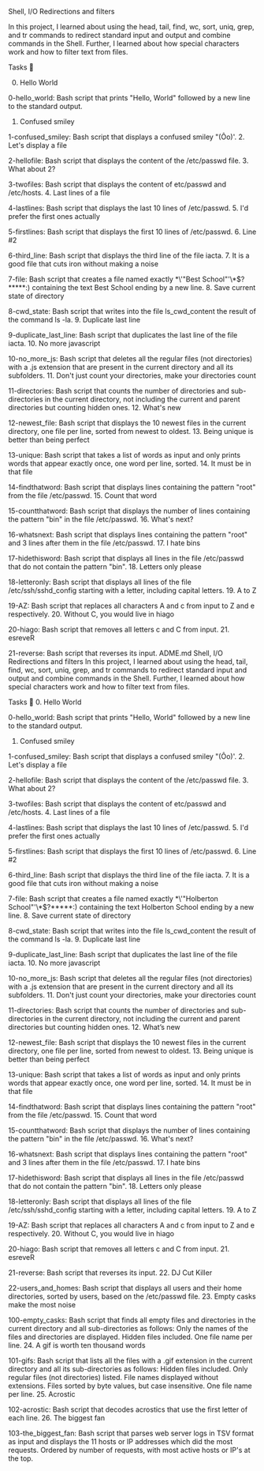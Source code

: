 Shell, I/O Redirections and filters

In this project, I learned about using the head, tail, find, wc, sort, uniq, grep, and tr commands to redirect standard input and output and combine commands in the Shell. Further, I learned about how special characters work and how to filter text from files.
 
Tasks 📃

0. Hello World

0-hello_world: Bash script that prints "Hello, World" followed by a new line to the standard output.
1. Confused smiley

1-confused_smiley: Bash script that displays a confused smiley "(Ôo)'.
2. Let's display a file

2-hellofile: Bash script that displays the content of the /etc/passwd file.
3. What about 2?

3-twofiles: Bash script that displays the content of etc/passwd and /etc/hosts.
4. Last lines of a file

4-lastlines: Bash script that displays the last 10 lines of /etc/passwd.
5. I'd prefer the first ones actually

5-firstlines: Bash script that displays the first 10 lines of /etc/passwd.
6. Line #2

6-third_line: Bash script that displays the third line of the file iacta.
7. It is a good file that cuts iron without making a noise

7-file: Bash script that creates a file named exactly \*\\'"Best School"\'\\*$\?\*\*\*\*\*:) containing the text Best School ending by a new line.
8. Save current state of directory

8-cwd_state: Bash script that writes into the file ls_cwd_content the result of the command ls -la.
9. Duplicate last line

9-duplicate_last_line: Bash script that duplicates the last line of the file iacta.
10. No more javascript

10-no_more_js: Bash script that deletes all the regular files (not directories) with a .js extension that are present in the current directory and all its subfolders.
11. Don't just count your directories, make your directories count

11-directories: Bash script that counts the number of directories and sub-directories in the current directory, not including the current and parent directories but counting hidden ones.
12. What's new

12-newest_file: Bash script that displays the 10 newest files in the current directory, one file per line, sorted from newest to oldest.
13. Being unique is better than being perfect

13-unique: Bash script that takes a list of words as input and only prints words that appear exactly once, one word per line, sorted.
14. It must be in that file

14-findthatword: Bash script that displays lines containing the pattern "root" from the file /etc/passwd.
15. Count that word

15-countthatword: Bash script that displays the number of lines containing the pattern "bin" in the file /etc/passwd.
16. What's next?

16-whatsnext: Bash script that displays lines containing the pattern "root" and 3 lines after them in the file /etc/passwd.
17. I hate bins

17-hidethisword: Bash script that displays all lines in the file /etc/passwd that do not contain the pattern "bin".
18. Letters only please

18-letteronly: Bash script that displays all lines of the file /etc/ssh/sshd_config starting with a letter, including capital letters.
19. A to Z

19-AZ: Bash script that replaces all characters A and c from input to Z and e respectively.
20. Without C, you would live in hiago

20-hiago: Bash script that removes all letters c and C from input.
21. esreveR

21-reverse: Bash script that reverses its input.
ADME.md
Shell, I/O Redirections and filters
In this project, I learned about using the head, tail, find, wc, sort, uniq, grep, and tr commands to redirect standard input and output and combine commands in the Shell. Further, I learned about how special characters work and how to filter text from files.

Tasks 📃
0. Hello World

0-hello_world: Bash script that prints "Hello, World" followed by a new line to the standard output.
1. Confused smiley

1-confused_smiley: Bash script that displays a confused smiley "(Ôo)'.
2. Let's display a file

2-hellofile: Bash script that displays the content of the /etc/passwd file.
3. What about 2?

3-twofiles: Bash script that displays the content of etc/passwd and /etc/hosts.
4. Last lines of a file

4-lastlines: Bash script that displays the last 10 lines of /etc/passwd.
5. I'd prefer the first ones actually

5-firstlines: Bash script that displays the first 10 lines of /etc/passwd.
6. Line #2

6-third_line: Bash script that displays the third line of the file iacta.
7. It is a good file that cuts iron without making a noise

7-file: Bash script that creates a file named exactly \*\\'"Holberton School"\'\\*$\?\*\*\*\*\*:) containing the text Holberton School ending by a new line.
8. Save current state of directory

8-cwd_state: Bash script that writes into the file ls_cwd_content the result of the command ls -la.
9. Duplicate last line

9-duplicate_last_line: Bash script that duplicates the last line of the file iacta.
10. No more javascript

10-no_more_js: Bash script that deletes all the regular files (not directories) with a .js extension that are present in the current directory and all its subfolders.
11. Don't just count your directories, make your directories count

11-directories: Bash script that counts the number of directories and sub-directories in the current directory, not including the current and parent directories but counting hidden ones.
12. What’s new

12-newest_file: Bash script that displays the 10 newest files in the current directory, one file per line, sorted from newest to oldest.
13. Being unique is better than being perfect

13-unique: Bash script that takes a list of words as input and only prints words that appear exactly once, one word per line, sorted.
14. It must be in that file

14-findthatword: Bash script that displays lines containing the pattern "root" from the file /etc/passwd.
15. Count that word

15-countthatword: Bash script that displays the number of lines containing the pattern "bin" in the file /etc/passwd.
16. What's next?

16-whatsnext: Bash script that displays lines containing the pattern "root" and 3 lines after them in the file /etc/passwd.
17. I hate bins

17-hidethisword: Bash script that displays all lines in the file /etc/passwd that do not contain the pattern "bin".
18. Letters only please

18-letteronly: Bash script that displays all lines of the file /etc/ssh/sshd_config starting with a letter, including capital letters.
19. A to Z

19-AZ: Bash script that replaces all characters A and c from input to Z and e respectively.
20. Without C, you would live in hiago

20-hiago: Bash script that removes all letters c and C from input.
21. esreveR

21-reverse: Bash script that reverses its input.
22. DJ Cut Killer

22-users_and_homes: Bash script that displays all users and their home directories, sorted by users, based on the /etc/passwd file.
23. Empty casks make the most noise

100-empty_casks: Bash script that finds all empty files and directories in the current directory and all sub-directories as follows:
Only the names of the files and directories are displayed.
Hidden files included.
One file name per line.
24. A gif is worth ten thousand words

101-gifs: Bash script that lists all the files with a .gif extension in the current directory and all its sub-directories as follows:
Hidden files included.
Only regular files (not directories) listed.
File names displayed without extensions.
Files sorted by byte values, but case insensitive.
One file name per line.
25. Acrostic

102-acrostic: Bash script that decodes acrostics that use the first letter of each line.
26. The biggest fan

103-the_biggest_fan: Bash script that parses web server logs in TSV format as input and displays the 11 hosts or IP addresses which did the most requests.
Ordered by number of requests, with most active hosts or IP's at the top.
